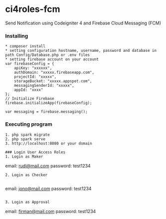 # ci4roles-fcm

Send Notification using Codeigniter 4 and Firebase Cloud Messaging (FCM)

### Installing
```
* composer install
* setting configuration hostname, username, password and database in path Config/Database.php or .env files
* setting firebase account on your account
var firebaseConfig = { 
    apiKey: "xxxxxx",
    authDomain: "xxxxx.firebaseapp.com",
    projectId: "xxxxx",
    storageBucket: "xxxxx.appspot.com",
    messagingSenderId: "xxxxx",
    appId: "xxxx"
};
// Initialize Firebase
firebase.initializeApp(firebaseConfig);

var messaging = firebase.messaging();
```
### Executing program
```
1. php spark migrate
2. php spark serve
3. http://localhost:8080 or your domain

### Login User Access Roles
1. Login as Maker

```
email: rudi@mail.com
password: test1234
```
2. Login as Checker
  
```
email: jono@mail.com
password: test1234
```

3. Login as Approval

```
email: firman@mail.com
password: test1234
```

